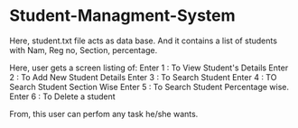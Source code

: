 # Student-Managment-System

Here, student.txt file acts as data base. And it contains a list of students with Nam, Reg no, Section, percentage.

Here, user gets a screen listing of: 
                                        Enter 1 : To View Student's Details
                                        Enter 2 : To Add New Student Details
                                        Enter 3 : To Search Student
                                        Enter 4 : TO Search Student Section Wise
                                        Enter 5 : To Search Student Percentage wise.
                                        Enter 6 : To Delete a student
                                        
From, this user can perfom any task he/she wants. 
        
